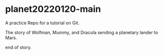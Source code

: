 # planet20220120-main
A practice Repo for a tutorial on Git.

The story of Wolfman, Mummy, and Dracula sending a planetary lander to Mars.

end of story.
